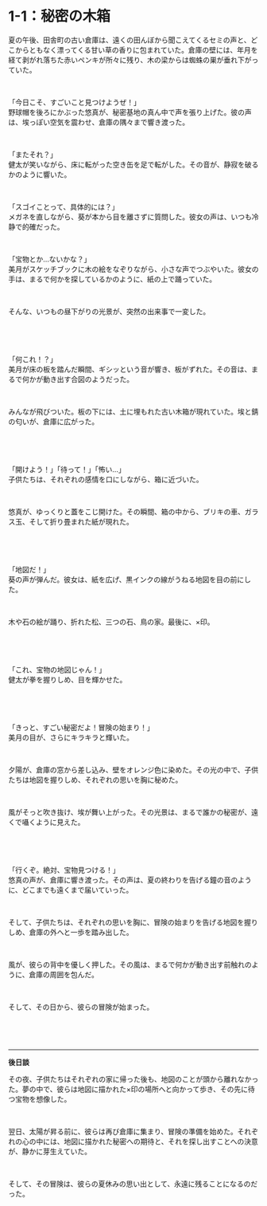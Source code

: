 # 1-1：秘密の木箱

夏の午後、田舎町の古い倉庫は、遠くの田んぼから聞こえてくるセミの声と、どこからともなく漂ってくる甘い草の香りに包まれていた。倉庫の壁には、年月を経て剥がれ落ちた赤いペンキが所々に残り、木の梁からは蜘蛛の巣が垂れ下がっていた。  

 

「今日こそ、すごいこと見つけようぜ！」  
野球帽を後ろにかぶった悠真が、秘密基地の真ん中で声を張り上げた。彼の声は、埃っぽい空気を震わせ、倉庫の隅々まで響き渡った。  

 

「またそれ？」  
健太が笑いながら、床に転がった空き缶を足で転がした。その音が、静寂を破るかのように響いた。  

 

「スゴイことって、具体的には？」  
メガネを直しながら、葵が本から目を離さずに質問した。彼女の声は、いつも冷静で的確だった。  

 

「宝物とか…ないかな？」  
美月がスケッチブックに木の絵をなぞりながら、小さな声でつぶやいた。彼女の手は、まるで何かを探しているかのように、紙の上で踊っていた。  

 

そんな、いつもの昼下がりの光景が、突然の出来事で一変した。  

 

 

「何これ！？」  
美月が床の板を踏んだ瞬間、ギシッという音が響き、板がずれた。その音は、まるで何かが動き出す合図のようだった。  

 

みんなが飛びついた。板の下には、土に埋もれた古い木箱が現れていた。埃と錆の匂いが、倉庫に広がった。  

 

 

「開けよう！」「待って！」「怖い…」  
子供たちは、それぞれの感情を口にしながら、箱に近づいた。  

 

悠真が、ゆっくりと蓋をこじ開けた。その瞬間、箱の中から、ブリキの車、ガラス玉、そして折り畳まれた紙が現れた。  

 

 

「地図だ！」  
葵の声が弾んだ。彼女は、紙を広げ、黒インクの線がうねる地図を目の前にした。  

 

木や石の絵が踊り、折れた松、三つの石、鳥の家。最後に、×印。  

 

 

「これ、宝物の地図じゃん！」  
健太が拳を握りしめ、目を輝かせた。  

 

 

「きっと、すごい秘密だよ！冒険の始まり！」  
美月の目が、さらにキラキラと輝いた。  

 

夕陽が、倉庫の窓から差し込み、壁をオレンジ色に染めた。その光の中で、子供たちは地図を握りしめ、それぞれの思いを胸に秘めた。  

 

風がそっと吹き抜け、埃が舞い上がった。その光景は、まるで誰かの秘密が、遠くで囁くように見えた。  

 

 

「行くぞ。絶対、宝物見つける！」  
悠真の声が、倉庫に響き渡った。その声は、夏の終わりを告げる鐘の音のように、どこまでも遠くまで届いていった。  

 

そして、子供たちは、それぞれの思いを胸に、冒険の始まりを告げる地図を握りしめ、倉庫の外へと一歩を踏み出した。  

 

風が、彼らの背中を優しく押した。その風は、まるで何かが動き出す前触れのように、倉庫の周囲を包んだ。  

 

そして、その日から、彼らの冒険が始まった。  

 

 

---  

**後日談**  

その夜、子供たちはそれぞれの家に帰った後も、地図のことが頭から離れなかった。夢の中で、彼らは地図に描かれた×印の場所へと向かって歩き、その先に待つ宝物を想像した。  

 

翌日、太陽が昇る前に、彼らは再び倉庫に集まり、冒険の準備を始めた。それぞれの心の中には、地図に描かれた秘密への期待と、それを探し出すことへの決意が、静かに芽生えていた。  

 

そして、その冒険は、彼らの夏休みの思い出として、永遠に残ることになるのだった。  
